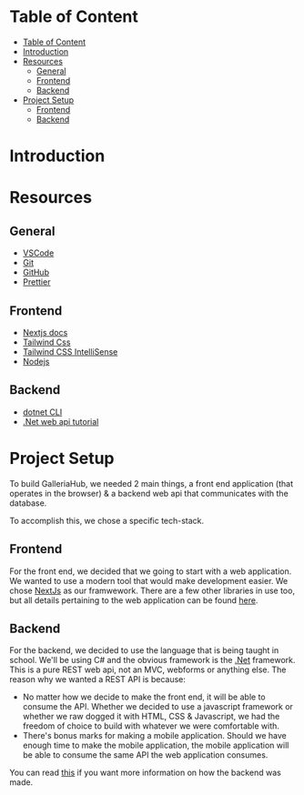 # Table of Content

- [Table of Content](#table-of-content)
- [Introduction](#introduction)
- [Resources](#resources)
  - [General](#general)
  - [Frontend](#frontend)
  - [Backend](#backend)
- [Project Setup](#project-setup)
  - [Frontend](#frontend-1)
  - [Backend](#backend-1)

# Introduction

<!--
    Add group introdcution
    ----------------------

    Michelle's task
    - Group Name
    - Group Number
    - Group Members

    Morena's task
    - Project Name
    - Brief description of the problem we trying to solve

-->

# Resources

## General

- [VSCode](https://code.visualstudio.com/)
- [Git](https://git-scm.com/downloads)
- [GitHub](https://github.com/)
- [Prettier](https://marketplace.visualstudio.com/items?itemName=esbenp.prettier-vscode)

## Frontend

- [Nextjs docs](https://nextjs.org/)
- [Tailwind Css](https://tailwindcss.com/)
- [Tailwind CSS IntelliSense](https://marketplace.visualstudio.com/items?itemName=bradlc.vscode-tailwindcss)
- [Nodejs](https://nodejs.org/en)

## Backend

- [dotnet CLI](https://dotnet.microsoft.com/en-us/download)
- [.Net web api tutorial](https://learn.microsoft.com/en-us/training/modules/build-web-api-minimal-api/1-introduction)

# Project Setup

To build GalleriaHub, we needed 2 main things, a front end application (that operates in the browser) & a backend web api that communicates with the database.

To accomplish this, we chose a specific tech-stack.

## Frontend

For the front end, we decided that we going to start with a web application. We wanted to use a modern tool that would make development easier. We chose [NextJs](https://nextjs.org/) as our framwework. There are a few other libraries in use too, but all details pertaining to the web application can be found [here](./client/README.md).

## Backend

For the backend, we decided to use the language that is being taught in school. We'll be using C# and the obvious framework is the [.Net](https://dotnet.microsoft.com/) framework. This is a pure REST web api, not an MVC, webforms or anything else. The reason why we wanted a REST API is because:

- No matter how we decide to make the front end, it will be able to consume the API. Whether we decided to use a javascript framework or whether we raw dogged it with HTML, CSS & Javascript, we had the freedom of choice to build with whatever we were comfortable with.
- There's bonus marks for making a mobile application. Should we have enough time to make the mobile application, the mobile application will be able to consume the same API the web application consumes.

You can read [this](./server/README.md) if you want more information on how the backend was made.
